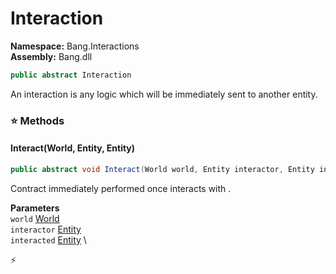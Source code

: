 # Interaction

**Namespace:** Bang.Interactions \
**Assembly:** Bang.dll

```csharp
public abstract Interaction
```

An interaction is any logic which will be immediately sent to another entity.

### ⭐ Methods
#### Interact(World, Entity, Entity)
```csharp
public abstract void Interact(World world, Entity interactor, Entity interacted)
```

Contract immediately performed once <paramref name="interactor" /> interacts with <paramref name="interacted" />.

**Parameters** \
`world` [World](/Bang/World.html) \
`interactor` [Entity](/Bang/Entities/Entity.html) \
`interacted` [Entity](/Bang/Entities/Entity.html) \



⚡